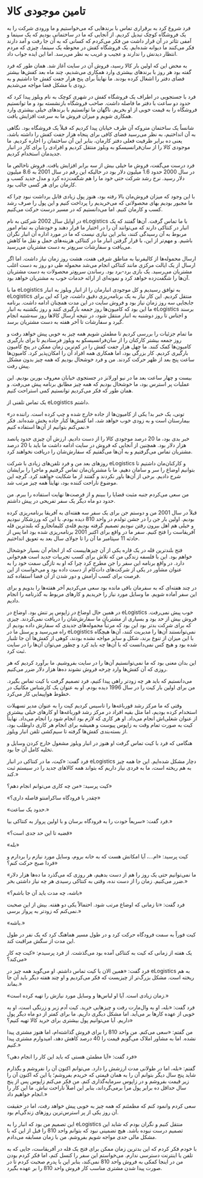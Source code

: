 # تامین موجودی کالا

فرد شروع کرد به برقراری تماس با برندهایی که می‌خواستیم و ما ورودی شرکت را به یک فروشگاه کوچک تبدیل کردیم. از آنجایی که ما در ساختمانی بودیم که یک سینما و آمفی تئاتر در آن قرار داشت من فکر می‌کردم که کسانی که به آن جا رفت و آمد دارند فکر می‌کنند ما دیوانه شده‌ایم. یک فروشگاه کفش در محوطه یک سینما، چیزی که مردم انتظار دیدنش را ندارند و عجیب و غریب به نظر می‌رسد. اما این ایده جواب داد.

به محض این که اولین بار کالا رسید، فروش آن در سایت آغاز شد. همان طور که فرد گفته بود هر روز با برندهای بیشتری وارد همکاری می‌شدیم، چند ماه بعد کفش‌ها بیشتر فضای دفتر را اشغال کرده بودند. ما نهایتاً برای پنج هزار جفت کفش جا داشتیم و به زودی با مشکل فضا مواجه می‌شدیم.

فرد با جستجویی در اطراف یک فروشگاه کفش در شهری کوچک به نام ویلوز پیدا کرد که حدود دو ساعت با دفتر ما فاصله داشت. صاحب فروشگاه بازنشسته بود و ما توانستیم فروشگاه را به قیمت خوبی از او بخریم. ناگهان ما توانستیم با برندهای خیلی بیشتری وارد همکاری شویم و میزان فروش ما به سرعت افزایش یافت.

شانساً یک ساختمان متروکه آن طرف خیابان پیدا کردیم که قبلاً یک فروشگاه بود. نگاهی به آن انداختیم، به نظر می‌رسید فضای کافی برای پنجاه هزار جفت کفش را داشته باشد، یعنی ده برابر ظرفیت فعلی دفتر کارمان، بنابر این آن ساختمان را اجاره کردیم. ما موجودی کالا را از سان‌فرانسیسکو به ویلوز منتقل کردیم و افرادی را برای کار در انبار جدیدمان استخدام کردیم.

فرد درست می‌گفت، فروش ما خیلی بیش از سه برابر افزایش یافت. فروش ناخالص ما در سال 2000 حدود 1.6 میلیون دلار بود در حالیکه این رقم در سال 2001 به 8.6 میلیون دلار رسید. نرخ رشد شرکت حتی خود ما را هم شگفت‌زده کرد و مدل جدید کسب و کارمان برای هر کسی جالب بود.

با این وجود که میزان فروش‌مان بالا رفته بود، هنوز پول زیادی قابل برداشت نبود چرا که ما مجبور بودیم بهای محصولاتی که می‌خریدیم را پرداخت کنیم و این پول را صرف رشد کسب و کارمان کنیم. اما می‌دانستیم که در مسیر درست حرکت می‌کنیم.

در اوایل سال 2002 شرکتی به نام eLogistics با ما تماس گرفت. آن‌ها گفتند که یک انبار در کنتاکی دارند که می‌توانند آن را در اختیار ما قرار دهند و خودشان به تمام امور مربوط به آن رسیدگی کنند، بنابر این نیازی نیست که ما در مورد اداره آن انبار نگران باشیم. و مهم‌تر از این، با قرار گرفتن انبار ما در کنتاکی هزینه‌های حمل و نقل ما کاهش می‌یافت و سفارشات سریع‌تر به دست مشتریان می‌رسید.

ارسال محموله‌ها از کالیفرنیا به مناطق شرقی هفت، هشت روز زمان نیاز داشت. اما اگر ارسال از یک ایالت مرکزی مانند کنتاکی انجام می‌شد محموله طی دو روز به دست اغلب مشتریان می‌رسید. یک بازی برد-برد بود. رساندن سریع‌تر محصولات به دست مشتریان آن‌ها را شگفت‌زده خواهد کرد و نمونه‌ای از ارائه خدمات خوب به مشتریان خواهد بود.

ما با eLogistics به توافق رسیدیم و کل موجودی انبارمان را از انبار ویلوز به انبار eLogistics منتقل کردیم. این کار نیاز به یک برنامه‌ریزی دقیق داشت، چرا که این برای جابجایی سه روز زمان نیاز بود و فروش سایت در این مدت همچنان ادامه داشت. برنامه ما این بود که کامیون‌ها روز جمعه بارگیری کنند و روز یکشنبه به انبار eLogistics برسند و اجناس تا روز دوشنبه به انبار منتقل شود، در نتیجه ارسال کالاها روز سه‌شنبه انجام گیرد و سفارشات تا آخر هفته به دست مشتریان برسد.

ما تمام جزئیات را بررسی کردیم تا مطمئن شویم همه چیز به خوبی پیش خواهد رفت و روز جمعه بیشتر کارکنان را از سان‌فرانسیسکو به ویلوز فرستادیم تا برای بارگیری کامیون‌ها کمک کنند. ما چهل هزار جفت کفش را در کم‌ترین زمان ممکن در پنج کامیون بارگیری کردیم. کار بزرگی بود، اما همکاری همه افراد آن را امکان‌پذیر کرد. کامیون‌ها ساعت پنج بعد از ظهر حرکت کردند. من و فرد خوشحال بودیم که همه چیز بدون مشکل پیش رفت.

بیست و چهار ساعت بعد ما در نیو اورلانز در جستجوی خیابان معروف بوربن بودیم. این عملیات پر استرس بود، ما خوشحال بودیم که همه چیز مطابق برنامه پیش می‌رفت. و همان طور که فکر می‌کردیم توانستیم کمی استراحت کنیم.

یک تماس تلفنی از eLogistics داشتم.

«تونی، یک خبر بد! یکی از کامیون‌ها از جاده خارج شده و چپ کرده است. راننده در بیمارستان است و به زودی خوب خواهد شد، اما کفش‌ها کنار جاده پخش شده‌اند. فکر نمی‌کنم بتوانیم از آن‌ها استفاده کنیم.»

خبر بدی بود، ما 20 درصد موجودی کالا را از دست دادیم. ارزش آن چیزی حدود پانصد هزار دلار بود. همچنین از آنجایی که فروش در سایت ادامه داشت ما باید با 20 درصد مشتریان تماس می‌گرفتیم و به آن‌ها می‌گفتیم که سفارش‌شان را دریافت نخواهند کرد.

روزهای بعد من و فرد تلفن‌های زیادی با شرکت eLogistics و کارکنان‌مان داشتیم تا بتوانیم اوضاع را سر و سامان دهیم. ما با مشتریان‌مان تماس گرفتیم و ماجرا را برایشان شرح دادیم. برخی از آن‌ها باور نکردند و گفتند از ما شکایت خواهند کرد. گرچه این موضوع ناراحت کننده بود، نهایتاً همه چیز مرتب شد.

من سعی می‌کردم جنبه مثبت قضایا را ببینم و از فرصت‌ها نهایت استفاده را ببرم. من حدود دو ماه دیگر یک سفر تفریحی در پیش داشتم.

قبلاً در سال 2001 من و دوستم جن برای یک سفر سه هفته‌ای به آفریقا برنامه‌ریزی کرده بودیم. اولین بار جن را در جشن تولدم در واحد 810 دیده بودم. با این که ورزشکار نبودیم و خیلی هم اهل بیرون رفتن نبودیم تصمیم گرفته بودیم قله‌ی کلیمانجارو که بلندترین قله آفریقاست را فتح کنیم. سفر ما در واقع برای اکتبر 2001 برنامه‌ریزی شده بود اما پس از حادثه 11 سپتامبر ما آن را تا جولای سال بعد به تعویق انداختیم.

فتح بلندترین قله در یک قاره یکی از آن چیزهاییست که از انجام آن بسیار خوشحال خواهم بود. این با فلسفه زندگی من که تلاش برای کسب تجربیات جدید است هم‌خوانی دارد. در واقع برنامه این سفر را جن مطرح کرد چرا که او به تازگی سمت خود را به عنوان مشاور در یکی از شرکت‌های دات‌کام از دست داده بود و می‌خواست از این فرصت برای کسب آرامش و دور شدن از آن فضا استفاده کند.

در چند هفته‌ای که به سفرمان باقی مانده بود سعی می‌کردیم آخر هفته‌ها را بدویم و برای این سفر آماده شویم. ما وسایل مورد نیاز را خریدیم و کارهای مربوط به گذرنامه را انجام دادیم.

در همین حال اوضاع در زاپوس پر تنش بود. اوضاع در eLogistics خوب پیش نمی‌رفت. فروش بیش از حد بود و بسیاری از مشتریان ما سفارش‌شان را دریافت نمی‌کردند. چیزی که برای شرکت بدتر بود این بود که مرتباً محموله‌های جدیدی که سفارش داده بودیم از راه می‌رسید و پرسنل ما در eLogistics نمی‌توانستند آن‌ها را مدیریت کنند، آن‌ها هیچگاه با این میزان از تنوع برند، شکل و سایز مواجه نشده بودند، کوهی از کفش‌ها آن جا تلنبار شده بود و هیچ کس نمی‌دانست که با آن‌ها چه باید کرد و چطور می‌توان آن‌ها را در سایت ثبت کرد.

این بدان معنی بود که ما نمی‌توانستیم آن‌ها را در سایت بفروشیم. ما برآورد کردیم که هر روزی که آن کفش‌ها وارد چرخه فروش نشوند ده‌ها هزار دلار ضرر می‌کنیم.

می‌دانستیم که باید هر چه زودتر راهی پیدا کنیم، فرد تصمیم گرفت با کیت تماس بگیرد. من برای اولین بار کیت را در سال 1996 دیده بودم. او به عنوان یک کارشناس مکانیک در خطوط هواپیمایی کار می‌کرد.

وقتی که ما مرکز رشد قورباغه‌ها را تاسیس کردیم کیت را به عنوان مدیر تسهیلات استخدام کرده بودیم، اما مثل بقیه افراد در مرکز رشد قورباغه‌ها او کارهای خیلی بیشتری از عنوان شغلی‌اش انجام می‌داد. او هر کاری که لازم بود انجام شود را انجام می‌داد. نهایتاً کیت به صورت تمام وقت به زاپوس پیوست و همیشه برای انجام هر کاری داوطلب بود، از بسته‌بندی کفش‌ها گرفته تا سیم‌کشی تلفن انبار ویلوز.

هنگامی که فرد با کیت تماس گرفت او هنوز در انبار ویلوز مشغول خارج کردن وسایل و تخلیه کامل آن جا بود.

فرد گفت: «کیت، ما در کنتاکی در انبار eLogistics دچار مشکل شده‌ایم. این جا همه چیز به هم ریخته است، ما به فردی نیاز داریم که بتواند همه کالاهای جدید را در سیستم ثبت کند.»

کیت پرسید: «من چه کاری می‌توانم انجام دهم؟»

«چقدر با فرودگاه ساکرامنتو فاصله داری؟»

«حدود یک ساعت.»

فرد گفت: «سریعاً خودت را به فرودگاه برسان و با اولین پرواز به کنتاکی بیا.»

«قضیه تا این حد جدی است؟»

«بله» 

کیت پرسید: «ام...، آیا امکانش هست که به خانه بروم، وسایل مورد نیازم را بردارم و فردا صبح حرکت کنم؟»

«ما نمی‌توانیم حتی یک روز را هم از دست بدهیم، هر روزی که می‌گذرد ما ده‌ها هزار دلار ضرر می‌کنیم. زمان را از دست نده، وقتی به کنتاکی رسیدی هر چه نیاز داشتی بخر.»

«باشه، چه مدت باید آن جا باشم؟»

فرد گفت: «تا زمانی که اوضاع مرتب شود. احتمالاً یکی دو هفته. بیش از این صحبت نمی‌کنم که زودتر به پرواز برسی.»

«باشه.»

کیت فوراً به سمت فرودگاه حرکت کرد و در طول مسیر هماهنگ کرد که یک نفر در طول این مدت از سگش مراقبت کند.

یک هفته از زمانی که کیت به کنتاکی آمده بود می‌گذشت. از فرد پرسیدم: «کیت چه کار می‌کند؟»

فرد گفت: «همین الان با کیت تماس داشتم. او می‌گوید همه چیز در eLogistics به هم ریخته است. مشکل بزرگ‌تر از چیزیست که فکر می‌کردیم و او چند هفته دیگر باید آن جا بماند.»

«زمان زیادی است. آیا او لباس‌ها و وسایل مورد نیازش را تهیه کرده است.»

فرد گفت: «بله، او به وال‌مارت رفت و چیزهایی خرید. کیت آدم زبر و زرنگی است، او به خوبی از عهده کارها بر می‌آید. اما مشکل دیگری داریم. ما برای کمتر از دو ماه دیگر پول داریم. آیا می‌توانیم پول بیشتری برای خرید کالا تهیه کنیم؟»

من گفتم: «سعی می‌کنم. من واحد 810 را برای فروش گذاشته‌ام، اما هنوز مشتری پیدا نشده. اما به مشاور املاک می‌گویم قیمت را 40 درصد کاهش دهد، امیدوارم مشتری پیدا کنیم.»

فرد گفت: «آیا مطمئن هستی که باید این کار را انجام دهی؟»

گفتم: «بله، اما در طولانی مدت ارزشش را دارد. می‌توانم اکنون آن را نفروشم و بگذارم شاید پنج سال دیگر بتوانم آن را به همان قیمتی که خریدم بفروشم؛ یا این که اکنون آن را زیر قیمت بفروشم و در زاپوس سرمایه‌گذاری کنم. من فکر می‌کنم زاپوس پس از پنج سال حداقل ده برابر پول مرا برمی‌گرداند، بنابر این اصلاً ناراحت نباش. ما این کار را انجام خواهیم داد.»

سعی کردم وانمود کنم که مطمئنم که همه چیز به خوبی پیش خواهد رفت، اما در حقیقت آن روز یکی از پر استرس‌ترین روزهای زندگی‌ام بود.

این تصمیم من بود که انبار را به eLogistics منتقل کنیم و نگران بودم که شاید این تصمیم درست نبوده باشد. هیچ تضمینی نبود که بتوانم واحد 810 را قبل از این که با مشکل مالی جدی مواجه شویم بفروشم. من با زمان مسابقه می‌دادم.

با خودم فکر کردم که این بدترین زمان ممکن برای فتح یک قله در آفریقاست، جایی که به تلفن یا اینترنت دسترسی ندارم. می‌خواستم این سفر را کنسل کنم، اما فکر کردم بودن من در اینجا کمکی به فروش واحد 810 نمی‌کند، بنابر این با پدرم صحبت کردم تا در صورت پیدا شدن مشتری مناسب کار فروش واحد 810 را بر عهده بگیرد.